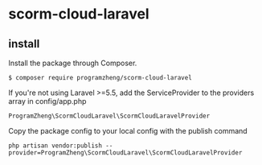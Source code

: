 # scorm-cloud-laravel
## install
Install the package through Composer.
```shell
$ composer require programzheng/scorm-cloud-laravel
```
If you're not using Laravel >=5.5, add the ServiceProvider to the providers array in config/app.php
```shell
ProgramZheng\ScormCloudLaravel\ScormCloudLaravelProvider
```
Copy the package config to your local config with the publish command
```shell
php artisan vendor:publish --provider=ProgramZheng\ScormCloudLaravel\ScormCloudLaravelProvider
```
